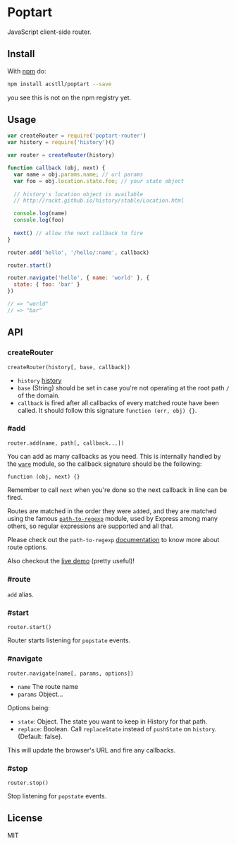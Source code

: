 # Poptart

JavaScript client-side router.

## Install

With [npm](http://npmjs.org) do:

```bash
npm install acstll/poptart --save
```

you see this is not on the npm registry yet.

## Usage

```js
var createRouter = require('poptart-router')
var history = require('history')()

var router = createRouter(history)

function callback (obj, next) {
  var name = obj.params.name; // url params
  var foo = obj.location.state.foo; // your state object
  
  // history's location object is available
  // http://rackt.github.io/history/stable/Location.html

  console.log(name)
  console.log(foo)
  
  next() // allow the next callback to fire
}

router.add('hello', '/hello/:name', callback)

router.start()

router.navigate('hello', { name: 'world' }, {
  state: { foo: 'bar' }
})

// => "world"
// => "bar"
```

## API

### createRouter

`createRouter(history[, base, callback])`

- `history` [history](http://npm.im/history)
- `base` (String) should be set in case you're not operating at the root path `/` of the domain.
- `callback` is fired after all callbacks of every matched route have been called. It should follow this signature `function (err, obj) {}`.

### \#add

`router.add(name, path[, callback...])`

You can add as many callbacks as you need. This is internally handled by the [`ware`](https://www.npmjs.org/package/ware) module, so the callback signature should be the following:

`function (obj, next) {}`

Remember to call `next` when you're done so the next callback in line can be fired.

Routes are matched in the order they were `add`ed, and they are matched using the famous [`path-to-regexp`](https://www.npmjs.org/package/path-to-regexp) module, used by Express among many others, so regular expressions are supported and all that.

Please check out the `path-to-regexp` [documentation](https://github.com/pillarjs/path-to-regexp#parameters) to know more about route options.

Also checkout the [live demo](http://forbeslindesay.github.io/express-route-tester/) (pretty useful)!

### \#route

`add` alias.

### \#start

`router.start()`

Router starts listening for `popstate` events.

### \#navigate

`router.navigate(name[, params, options])`

- `name` The route name
- `params` Object…

Options being:

- `state`: Object. The state you want to keep in History for that path.
- `replace`: Boolean. Call `replaceState` instead of `pushState` on `history`. (Default: false).

This will update the browser's URL and fire any callbacks.

### \#stop

`router.stop()`

Stop listening for `popstate` events.

## License

MIT
